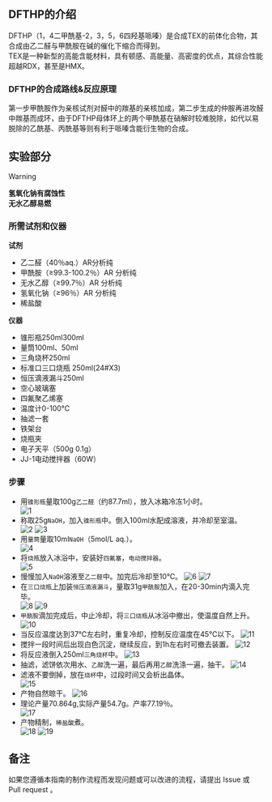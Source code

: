 ## DFTHP的介绍

DFTHP（1，4二甲酰基-2，3，5，6四羟基哌嗪）是合成TEX的前体化合物，其合成由乙二醛与甲酰胺在碱的催化下缩合而得到。  
TEX是一种新型的高能含能材料，具有顿感、高能量、高密度的优点，其综合性能超越RDX，甚至是HMX。 

### DFTHP的合成路线&反应原理

第一步甲酰胺作为亲核试剂对醛中的羰基的亲核加成，第二步生成的仲胺再进攻醛中羰基而成环，由于DFTHP母体环上的两个甲酰基在硝解时较难脱除，如代以易脱除的乙酰基、丙酰基等则有利于哌嗪含能衍生物的合成。

## 实验部分

> [!Warning]  
> **氢氧化钠有腐蚀性**  
> **无水乙醇易燃**

### 所需试剂和仪器

**试剂** 

* 乙二醛（40％aq.）AR分析纯
* 甲酰胺（≥99.3-100.2％）AR 分析纯
* 无水乙醇（≥99.7％）AR 分析纯
* 氢氧化钠（≥96％）AR 分析纯
* 稀盐酸

**仪器**

* 锥形瓶250ml300ml
* 量筒100ml、50ml
* 三角烧杯250ml
* 标准口三口烧瓶 250ml(24#X3)
* 恒压滴液漏斗250ml
* 空心玻璃塞
* 四氟聚乙烯塞
* 温度计0-100℃
* 抽滤一套
* 铁架台
* 烧瓶夹
* 电子天平（500g 0.1g）
* JJ-1电动搅拌器（60W）

### 步骤

* 用`锥形瓶`量取100g`乙二醛`（约87.7ml），放入冰箱冷冻1小时。  
![1](1.png)  
* 称取25g`NaOH`，加入`锥形瓶`中。倒入100ml水配成溶液，并冷却至室温。  
![2](2.png)
![3](3.png)  
* 用`量筒`量取10ml`NaOH`（5mol/L aq.）。  
![4](4.png)  
* 将`烧瓶`放入冰浴中，安装好`四氟塞`，`电动搅拌器`。  
![5](5.png)  
* 慢慢加入`NaOH`溶液至`乙二醛`中。加完后冷却至10℃。 
![6](6.png)
![7](7.png)  
* 在`三口烧瓶`上加装`恒压滴液漏斗`，量取31g`甲酰胺`加入，在20-30min内滴入完毕。  
![8](8.png)
![9](9.png)  
* `甲酰胺`滴加完成后，中止冷却，将`三口烧瓶`从冰浴中撤出，使温度自然上升。
![10](10.png)  
* 当反应温度达到37℃左右时，重复冷却，控制反应温度在45℃以下。
![11](11.png)  
* 搅拌一段时间后出现白色沉淀，继续反应，到1h左右时可撤去装置。
![12](12.png)  
* 将反应液倒入250ml`三角烧杯`中。
![13](13.png)  
* 抽滤，滤饼依次用水、`乙醇`洗一遍，最后再用`乙醇`洗涤一遍，抽干。
![14](14.png)  
* 滤液不要倒掉，放在`烧杯`中，过段时间又会析出晶体。  
![15](15.png)  
* 产物自然晾干。
![16](16.png)  
* 理论产量70.864g,实际产量54.7g。产率77.19％。  
![17](17.png)  
* 产物精制，`稀盐酸`煮。  
![18](18.png)
![19](19.png)

## 备注

如果您遵循本指南的制作流程而发现问题或可以改进的流程，请提出 Issue 或 Pull request 。
